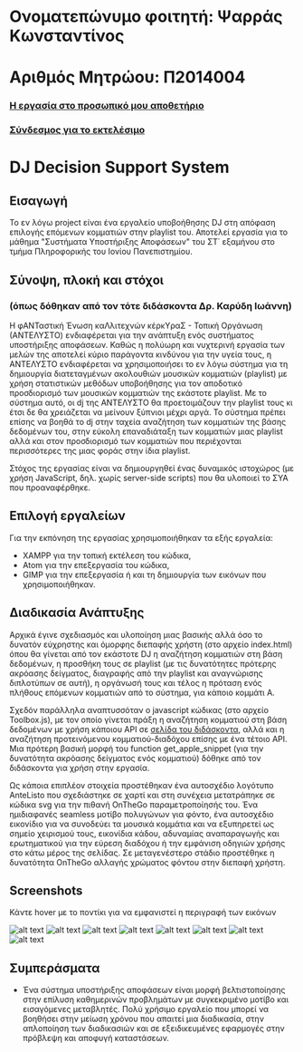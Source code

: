 # Ονοματεπώνυμο φοιτητή: Ψαρράς Κωνσταντίνος

# Αριθμός Μητρώου: Π2014004

### [Η εργασία στο προσωπικό μου αποθετήριο](https://github.com/PsarrasK/DJ_DSS)

### [Σύνδεσμος για το εκτελέσιμο](https://psarrask.github.io/DJ_DSS)

# DJ Decision Support System

## Εισαγωγή

Το εν λόγω project είναι ένα εργαλείο υποβοήθησης DJ στη απόφαση επιλογής επόμενων κομματιών στην playlist του. Αποτελεί εργασία για το μάθημα "Συστήματα Υποστήριξης Αποφάσεων" 
του ΣΤ΄ εξαμήνου στο τμήμα Πληροφορικής του Ιονίου Πανεπιστημίου.

## Σύνοψη, πλοκή και στόχοι 
### (όπως δόθηκαν από τον τότε διδάσκοντα Δρ. Καρύδη Ιωάννη)

Η φΑΝΤαστική Ένωση καΛλιτεχνών κέρκYραΣ - Τοπική Οργάνωση (ΑΝΤΕΛΥΣΤΟ) ενδιαφέρεται για την ανάπτυξη ενός συστήματος υποστήριξης αποφάσεων. Καθώς η πολύωρη και νυχτερινή εργασία των μελών της αποτελεί κύριο παράγοντα κινδύνου για την υγεία τους, η ΑΝΤΕΛΥΣΤΟ ενδιαφέρεται να χρησιμοποιήσει το εν λόγω σύστημα για τη δημιουργία διατεταγμένων ακολουθιών μουσικών κομματιών (playlist) με χρήση στατιστικών μεθόδων υποβοήθησης για τον αποδοτικό προσδιορισμό των μουσικών κομματιών της εκάστοτε playlist. Με το σύστημα αυτό, οι dj της ΑΝΤΕΛΥΣΤΟ θα προετοιμάζουν την playlist τους κι έτσι δε θα χρειάζεται να μείνουν ξύπνιοι μέχρι αργά. Το σύστημα πρέπει επίσης να βοηθά το dj στην ταχεία αναζήτηση των κομματιών της βάσης δεδομένων του, στην εύκολη επαναδιάταξη των κομματιών μιας playlist αλλά και στον προσδιορισμό των κομματιών που περιέχονται περισσότερες της μιας φοράς στην ίδια playlist.

Στόχος της εργασίας είναι να δημιουργηθεί ένας δυναμικός ιστοχώρος (με χρήση JavaScript, δηλ. χωρίς server-side scripts) που θα υλοποιεί το ΣΥΑ που προαναφέρθηκε.

## Επιλογή εργαλείων

Για την εκπόνηση της εργασίας χρησιμοποιήθηκαν τα εξής εργαλεία:
- XAMPP για την τοπική εκτέλεση του κώδικα,
- Atom για την επεξεργασία του κώδικα,
- GIMP για την επεξεργασία ή και τη δημιουργία των εικόνων που χρησιμοποιήθηκαν.

## Διαδικασία Ανάπτυξης

Αρχικά έγινε σχεδιασμός και υλοποίηση μιας βασικής αλλά όσο το δυνατόν εύχρηστης και όμορφης διεπαφής χρήστη (στο αρχείο index.html) όπου θα γίνεται από τον εκάστοτε DJ η αναζήτηση κομματιών στη βάση δεδομένων, η προσθήκη τους σε playlist (με τις δυνατότητες πρότερης ακρόασης δείγματος, διαγραφής από την playlist και αναγνώρισης διπλοτύπων σε αυτή), η οργάνωσή τους και τέλος η πρόταση ενός πλήθους επόμενων κομματιών από το σύστημα, για κάποιο κομμάτι Α.

Σχεδόν παράλληλα αναπτυσσόταν ο javascript κώδικας (στο αρχείο Toolbox.js), με τον οποίο γίνεται πράξη η αναζήτηση κομματιού στη βάση δεδομένων με χρήση κάποιου API σε [σελίδα του διδάσκοντα](https://cir.di.ionio.gr/mir/playlist_api/), αλλά και η αναζήτηση προτεινόμενου κομματιού-διαδόχου επίσης με ένα τέτοιο API. Μια πρότερη βασική μορφή του function get_apple_snippet (για την δυνατότητα ακρόασης δείγματος ενός κομματιού) δόθηκε από τον διδάσκοντα για χρήση στην εργασία.

Ως κάποια επιπλέον στοιχεία προστέθηκαν ένα αυτοσχέδιο λογότυπο AnteListo που σχεδιάστηκε σε χαρτί και στη συνέχεια μετατράπηκε σε κώδικα svg για την πιθανή OnTheGo παραμετροποίησής του. Ένα ημιδιαφανές seamless μοτίβο πολυγώνων για φόντο, ένα αυτοσχέδιο εικονίδιο για να συνοδεύει τα μουσικά κομμάτια και να εξυπηρετεί ως σημείο χειρισμού τους, εικονίδια κάδου, αδυναμίας αναπαραγωγής και ερωτηματικού για την εύρεση διαδόχου ή την εμφάνιση οδηγιών χρήσης στο κάτω μέρος της σελίδας. Σε μεταγενέστερο στάδιο προστέθηκε η δυνατότητα OnTheGo αλλαγής χρώματος φόντου στην διεπαφή χρήστη.

## Screenshots
Κάντε hover με το ποντίκι για να εμφανιστεί η περιγραφή των εικόνων

![alt text](https://raw.githubusercontent.com/PsarrasK/DJ_DSS/main/screenshots/scr1.png "Αρχική οθόνη")
![alt text](https://raw.githubusercontent.com/PsarrasK/DJ_DSS/main/screenshots/scr8.png "Αναζήτηση κομματιού στη βάση δεδομένων")
![alt text](https://raw.githubusercontent.com/PsarrasK/DJ_DSS/main/screenshots/scr2.png "Επιστροφή αποτελεσμάτων αναζήτησης")
![alt text](https://raw.githubusercontent.com/PsarrasK/DJ_DSS/main/screenshots/scr3.png "Δημιουργία και οργάνωση Playlist (δεξιά λίστα) part1 εύρεση διαδόχου")
![alt text](https://raw.githubusercontent.com/PsarrasK/DJ_DSS/main/screenshots/scr7.png "Δημιουργία και οργάνωση Playlist (δεξιά λίστα) part2 διπλότυπο")
![alt text](https://raw.githubusercontent.com/PsarrasK/DJ_DSS/main/screenshots/scr4.png "Δημιουργία και οργάνωση Playlist (δεξιά λίστα) part3 διαγραφή")
![alt text](https://raw.githubusercontent.com/PsarrasK/DJ_DSS/main/screenshots/scr5.png "Πληροφορίες και οδηγίες")
![alt text](https://raw.githubusercontent.com/PsarrasK/DJ_DSS/main/screenshots/scr6.png "Αλλαγή χρωματισμού φόντου")

## Συμπεράσματα

- Ένα σύστημα υποστήριξης αποφάσεων είναι μορφή βελτιστοποίησης στην επίλυση καθημερινών προβλημάτων με συγκεκριμένο μοτίβο και εισαγόμενες μεταβλητές. Πολύ χρήσιμο εργαλείο που μπορεί να βοηθήσει στην μείωση χρόνου που απαιτεί μια διαδικασία, στην απλοποίηση των διαδικασιών και σε εξειδικευμένες εφαρμογές στην πρόβλεψη και αποφυγή καταστάσεων.
